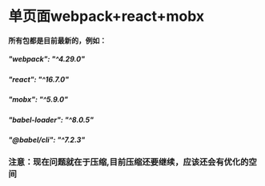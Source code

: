 # 单页面webpack+react+mobx
#### 所有包都是目前最新的，例如：
##### "webpack": "^4.29.0"
##### "react": "^16.7.0"
##### "mobx": "^5.9.0"
##### "babel-loader": "^8.0.5"
##### "@babel/cli": "^7.2.3"

### 注意：现在问题就在于压缩,目前压缩还要继续，应该还会有优化的空间